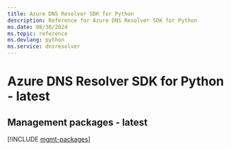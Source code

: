```yaml
---
title: Azure DNS Resolver SDK for Python
description: Reference for Azure DNS Resolver SDK for Python
ms.date: 08/30/2024
ms.topic: reference
ms.devlang: python
ms.service: dnsresolver
---
```

# Azure DNS Resolver SDK for Python - latest

## Management packages - latest
[!INCLUDE [mgmt-packages](dns-resolver-mgmt-index.md)]